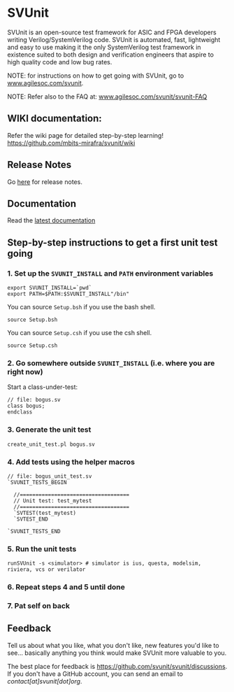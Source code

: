 # SVUnit

SVUnit is an open-source test framework for ASIC and FPGA developers writing Verilog/SystemVerilog
code. SVUnit is automated, fast, lightweight and easy to use making it the only SystemVerilog test
framework in existence suited to both design and verification engineers that aspire to high quality
code and low bug rates.

NOTE: for instructions on how to get going with SVUnit, go to
      www.agilesoc.com/svunit.

NOTE: Refer also to the FAQ at: www.agilesoc.com/svunit/svunit-FAQ

## WIKI documentation:
Refer the wiki page for detailed step-by-step learning!
https://github.com/mbits-mirafra/svunit/wiki

## Release Notes

Go [here](CHANGELOG.md) for release notes.

## Documentation

Read the [latest documentation](https://docs.svunit.org/en/latest/)

## Step-by-step instructions to get a first unit test going

### 1. Set up the `SVUNIT_INSTALL` and `PATH` environment variables

```shell
export SVUNIT_INSTALL=`pwd`
export PATH=$PATH:$SVUNIT_INSTALL"/bin"
```

You can source `Setup.bsh` if you use the bash shell.

```shell
source Setup.bsh
```

You can source `Setup.csh` if you use the csh shell.

```shell
source Setup.csh
```

### 2. Go somewhere outside `SVUNIT_INSTALL` (i.e. where you are right now)

Start a class-under-test:


    // file: bogus.sv
    class bogus;
    endclass

### 3. Generate the unit test

```shell
create_unit_test.pl bogus.sv
```

### 4. Add tests using the helper macros

    // file: bogus_unit_test.sv
    `SVUNIT_TESTS_BEGIN

      //===================================
      // Unit test: test_mytest
      //===================================
      `SVTEST(test_mytest)
      `SVTEST_END

    `SVUNIT_TESTS_END

### 5. Run the unit tests

```shell
runSVUnit -s <simulator> # simulator is ius, questa, modelsim, riviera, vcs or verilator
```

### 6. Repeat steps 4 and 5 until done

### 7. Pat self on back


## Feedback

Tell us about what you like,
what you don't like,
new features you'd like to see...
basically anything
you think would make SVUnit more valuable to you.

The best place for feedback is https://github.com/svunit/svunit/discussions.
If you don't have a GitHub account, you can send an email to *contact[at]svunit[dot]org*.

